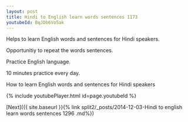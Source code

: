 ```yaml
---
layout: post
title: Hindi to English learn words sentences 1173 
youtubeId: BqJDb6Vo5ak
---
```

 
 
Helps to learn English words and sentences for Hindi speakers.

Opportunitiy to repeat the words sentences. 

Practice English language. 
 
10 minutes practice every day. 
 
How to learn English words and sentences for Hindi speakers 
 
{% include youtubePlayer.html id=page.youtubeId %}
 
 
[Next]({{ site.baseurl }}{% link  split2/_posts/2014-12-03-Hindi to english learn words sentences 1296 .md%})
 
